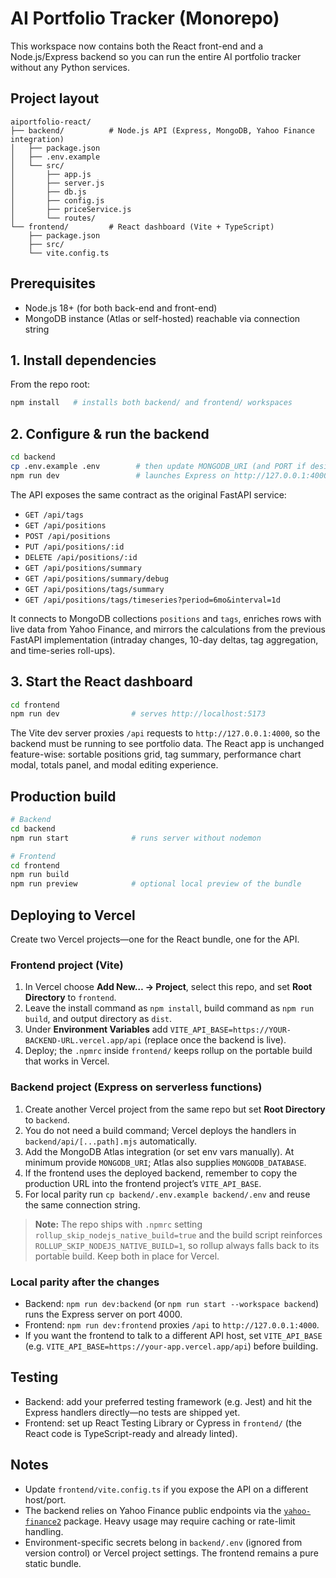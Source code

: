 # AI Portfolio Tracker (Monorepo)

This workspace now contains both the React front-end and a Node.js/Express backend so you can run the entire AI portfolio tracker without any Python services.

## Project layout

```
aiportfolio-react/
├── backend/          # Node.js API (Express, MongoDB, Yahoo Finance integration)
│   ├── package.json
│   ├── .env.example
│   └── src/
│       ├── app.js
│       ├── server.js
│       ├── db.js
│       ├── config.js
│       ├── priceService.js
│       └── routes/
└── frontend/         # React dashboard (Vite + TypeScript)
    ├── package.json
    ├── src/
    └── vite.config.ts
```

## Prerequisites

- Node.js 18+ (for both back-end and front-end)
- MongoDB instance (Atlas or self-hosted) reachable via connection string

## 1. Install dependencies

From the repo root:

```bash
npm install   # installs both backend/ and frontend/ workspaces
```

## 2. Configure & run the backend

```bash
cd backend
cp .env.example .env        # then update MONGODB_URI (and PORT if desired)
npm run dev                 # launches Express on http://127.0.0.1:4000
```

The API exposes the same contract as the original FastAPI service:

- `GET /api/tags`
- `GET /api/positions`
- `POST /api/positions`
- `PUT /api/positions/:id`
- `DELETE /api/positions/:id`
- `GET /api/positions/summary`
- `GET /api/positions/summary/debug`
- `GET /api/positions/tags/summary`
- `GET /api/positions/tags/timeseries?period=6mo&interval=1d`

It connects to MongoDB collections `positions` and `tags`, enriches rows with live data from Yahoo Finance, and mirrors the calculations from the previous FastAPI implementation (intraday changes, 10-day deltas, tag aggregation, and time-series roll-ups).

## 3. Start the React dashboard

```bash
cd frontend
npm run dev                # serves http://localhost:5173
```

The Vite dev server proxies `/api` requests to `http://127.0.0.1:4000`, so the backend must be running to see portfolio data. The React app is unchanged feature-wise: sortable positions grid, tag summary, performance chart modal, totals panel, and modal editing experience.

## Production build

```bash
# Backend
cd backend
npm run start              # runs server without nodemon

# Frontend
cd frontend
npm run build
npm run preview            # optional local preview of the bundle
```

## Deploying to Vercel

Create two Vercel projects—one for the React bundle, one for the API.

### Frontend project (Vite)

1. In Vercel choose **Add New… → Project**, select this repo, and set **Root Directory** to `frontend`.
2. Leave the install command as `npm install`, build command as `npm run build`, and output directory as `dist`.
3. Under **Environment Variables** add `VITE_API_BASE=https://YOUR-BACKEND-URL.vercel.app/api` (replace once the backend is live).
4. Deploy; the `.npmrc` inside `frontend/` keeps rollup on the portable build that works in Vercel.

### Backend project (Express on serverless functions)

1. Create another Vercel project from the same repo but set **Root Directory** to `backend`.
2. You do not need a build command; Vercel deploys the handlers in `backend/api/[...path].mjs` automatically.
3. Add the MongoDB Atlas integration (or set env vars manually). At minimum provide `MONGODB_URI`; Atlas also supplies `MONGODB_DATABASE`.
4. If the frontend uses the deployed backend, remember to copy the production URL into the frontend project’s `VITE_API_BASE`.
5. For local parity run `cp backend/.env.example backend/.env` and reuse the same connection string.

> **Note:** The repo ships with `.npmrc` setting `rollup_skip_nodejs_native_build=true` and the build script reinforces `ROLLUP_SKIP_NODEJS_NATIVE_BUILD=1`, so rollup always falls back to its portable build. Keep both in place for Vercel.

### Local parity after the changes

- Backend: `npm run dev:backend` (or `npm run start --workspace backend`) runs the Express server on port 4000.
- Frontend: `npm run dev:frontend` proxies `/api` to `http://127.0.0.1:4000`.
- If you want the frontend to talk to a different API host, set `VITE_API_BASE` (e.g. `VITE_API_BASE=https://your-app.vercel.app/api`) before building.

## Testing

- Backend: add your preferred testing framework (e.g. Jest) and hit the Express handlers directly—no tests are shipped yet.
- Frontend: set up React Testing Library or Cypress in `frontend/` (the React code is TypeScript-ready and already linted).

## Notes

- Update `frontend/vite.config.ts` if you expose the API on a different host/port.
- The backend relies on Yahoo Finance public endpoints via the [`yahoo-finance2`](https://github.com/gadicc/node-yahoo-finance2) package. Heavy usage may require caching or rate-limit handling.
- Environment-specific secrets belong in `backend/.env` (ignored from version control) or Vercel project settings. The frontend remains a pure static bundle.

